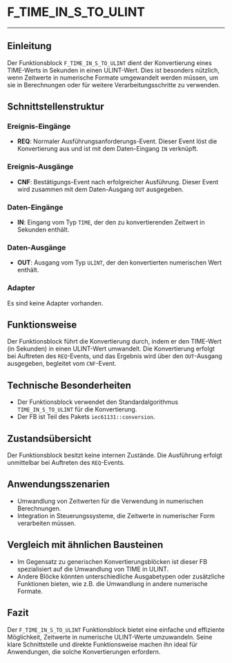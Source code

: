 # F_TIME_IN_S_TO_ULINT

* * * * * * * * * *
## Einleitung
Der Funktionsblock `F_TIME_IN_S_TO_ULINT` dient der Konvertierung eines TIME-Werts in Sekunden in einen ULINT-Wert. Dies ist besonders nützlich, wenn Zeitwerte in numerische Formate umgewandelt werden müssen, um sie in Berechnungen oder für weitere Verarbeitungsschritte zu verwenden.

## Schnittstellenstruktur
### **Ereignis-Eingänge**
- **REQ**: Normaler Ausführungsanforderungs-Event. Dieser Event löst die Konvertierung aus und ist mit dem Daten-Eingang `IN` verknüpft.

### **Ereignis-Ausgänge**
- **CNF**: Bestätigungs-Event nach erfolgreicher Ausführung. Dieser Event wird zusammen mit dem Daten-Ausgang `OUT` ausgegeben.

### **Daten-Eingänge**
- **IN**: Eingang vom Typ `TIME`, der den zu konvertierenden Zeitwert in Sekunden enthält.

### **Daten-Ausgänge**
- **OUT**: Ausgang vom Typ `ULINT`, der den konvertierten numerischen Wert enthält.

### **Adapter**
Es sind keine Adapter vorhanden.

## Funktionsweise
Der Funktionsblock führt die Konvertierung durch, indem er den TIME-Wert (in Sekunden) in einen ULINT-Wert umwandelt. Die Konvertierung erfolgt bei Auftreten des `REQ`-Events, und das Ergebnis wird über den `OUT`-Ausgang ausgegeben, begleitet vom `CNF`-Event.

## Technische Besonderheiten
- Der Funktionsblock verwendet den Standardalgorithmus `TIME_IN_S_TO_ULINT` für die Konvertierung.
- Der FB ist Teil des Pakets `iec61131::conversion`.

## Zustandsübersicht
Der Funktionsblock besitzt keine internen Zustände. Die Ausführung erfolgt unmittelbar bei Auftreten des `REQ`-Events.

## Anwendungsszenarien
- Umwandlung von Zeitwerten für die Verwendung in numerischen Berechnungen.
- Integration in Steuerungssysteme, die Zeitwerte in numerischer Form verarbeiten müssen.

## Vergleich mit ähnlichen Bausteinen
- Im Gegensatz zu generischen Konvertierungsblöcken ist dieser FB spezialisiert auf die Umwandlung von TIME in ULINT.
- Andere Blöcke könnten unterschiedliche Ausgabetypen oder zusätzliche Funktionen bieten, wie z.B. die Umwandlung in andere numerische Formate.

## Fazit
Der `F_TIME_IN_S_TO_ULINT` Funktionsblock bietet eine einfache und effiziente Möglichkeit, Zeitwerte in numerische ULINT-Werte umzuwandeln. Seine klare Schnittstelle und direkte Funktionsweise machen ihn ideal für Anwendungen, die solche Konvertierungen erfordern.